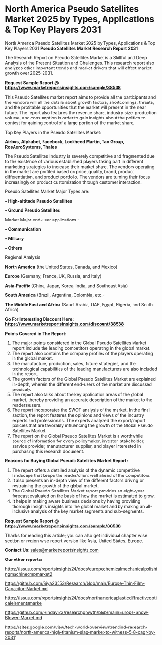 # North America Pseudo Satellites Market 2025 by Types, Applications & Top Key Players 2031
North America Pseudo Satellites Market 2025 by Types, Applications & Top Key Players 2031
<strong>Pseudo Satellites Market Research Report 2031</strong>

The Research Report on Pseudo Satellites Market is a Skillful and Deep Analysis of the Present Situation and Challenges. This research report also analyzes other important trends and market drivers that will affect market growth over 2025-2031.

<strong>Request Sample Report @ <a href=https://www.marketreportsinsights.com/sample/38538>https://www.marketreportsinsights.com/sample/38538</a></strong>

This Pseudo Satellites market report aims to provide all the participants and the vendors will all the details about growth factors, shortcomings, threats, and the profitable opportunities that the market will present in the near future. The report also features the revenue share, industry size, production volume, and consumption in order to gain insights about the politics to contest for gaining control of a large portion of the market share.

Top Key Players in the Pseudo Satellites Market:

<strong>Airbus, Alphabet, Facebook, Lockheed Martin, Tao Group, RosAeroSystems, Thales</strong>

The Pseudo Satellites Industry is severely competitive and fragmented due to the existence of various established players taking part in different marketing strategies to increase their market share. The vendors operating in the market are profiled based on price, quality, brand, product differentiation, and product portfolio. The vendors are turning their focus increasingly on product customization through customer interaction.

Pseudo Satellites Market Major Types are:

<strong>•  High-altitude Pseudo Satellites

•  Ground Pseudo Satellites</strong>

Market Major end-user applications :

<strong>•  Communication

•  Military

•  Others</strong>

Regional Analysis

</u><strong><b>North America</b></strong> (the United States, Canada, and Mexico)

<strong><b>Europe </b></strong>(Germany, France, UK, Russia, and Italy)

<strong><b>Asia-Pacific</b></strong> (China, Japan, Korea, India, and Southeast Asia)

<strong><b>South America</b></strong> (Brazil, Argentina, Colombia, etc.)

<strong><b>The Middle East and Africa</b></strong> (Saudi Arabia, UAE, Egypt, Nigeria, and South Africa)

<strong>Go For Interesting Discount Here: <a href=https://www.marketreportsinsights.com/discount/38538>https://www.marketreportsinsights.com/discount/38538</a></strong>

<strong>Points Covered in The Report:</strong>
<ol>
  <li>The major points considered in the Global Pseudo Satellites Market report include the leading competitors operating in the global market.</li>
  <li>The report also contains the company profiles of the players operating in the global market.</li>
  <li>The manufacture, production, sales, future strategies, and the technological capabilities of the leading manufacturers are also included in the report.</li>
  <li>The growth factors of the Global Pseudo Satellites Market are explained in-depth, wherein the different end-users of the market are discussed precisely.</li>
  <li>The report also talks about the key application areas of the global market, thereby providing an accurate description of the market to the readers/users.</li>
  <li>The report incorporates the SWOT analysis of the market. In the final section, the report features the opinions and views of the industry experts and professionals. The experts analyzed the export/import policies that are favorably influencing the growth of the Global Pseudo Satellites Market.</li>
  <li>The report on the Global Pseudo Satellites Market is a worthwhile source of information for every policymaker, investor, stakeholder, service provider, manufacturer, supplier, and player interested in purchasing this research document.</li>
</ol>
<strong>Reasons for Buying Global Pseudo Satellites Market Report:</strong>

<ol>
  <li>The report offers a detailed analysis of the dynamic competitive landscape that keeps the reader/client well ahead of the competitors.</li>
  <li>It also presents an in-depth view of the different factors driving or restraining the growth of the global market.</li>
  <li>The Global Pseudo Satellites Market report provides an eight-year forecast evaluated on the basis of how the market is estimated to grow.</li>
  <li>It helps in making aware business decisions by having providing thorough insights insights into the global market and by making an all-inclusive analysis of the key market segments and sub-segments.</li>
</ol>
<strong>Request Sample Report @ <a href=https://www.marketreportsinsights.com/sample/38538>https://www.marketreportsinsights.com/sample/38538</a></strong>


Thanks for reading this article; you can also get individual chapter wise section or region wise report version like Asia, United States, Europe.

<strong>Contact Us:</strong>
sales@marketreportsinsights.com

<strong>Our other reports:</strong>

<a href=https://issuu.com/reportsinsights24/docs/europechemicalmechanicalpolishingmachinecmpmarket2>https://issuu.com/reportsinsights24/docs/europechemicalmechanicalpolishingmachinecmpmarket2</a>

<a href=https://github.com/Siya23553/Research/blob/main/Europe-Thin-Film-Capacitor-Market.md>https://github.com/Siya23553/Research/blob/main/Europe-Thin-Film-Capacitor-Market.md</a>

<a href=https://issuu.com/reportsinsights24/docs/northamericaplasticdiffractiveopticalelementsmarke>https://issuu.com/reportsinsights24/docs/northamericaplasticdiffractiveopticalelementsmarke</a>

<a href=https://github.com/Hindavi23/researchgrowth/blob/main/Europe-Snow-Blower-Market.md>https://github.com/Hindavi23/researchgrowth/blob/main/Europe-Snow-Blower-Market.md</a>

<a href=https://sites.google.com/view/tech-world-overview/trendind-research-reports/north-america-high-titanium-slag-market-to-witness-5-8-cagr-by-2031>https://sites.google.com/view/tech-world-overview/trendind-research-reports/north-america-high-titanium-slag-market-to-witness-5-8-cagr-by-2031</a>"
